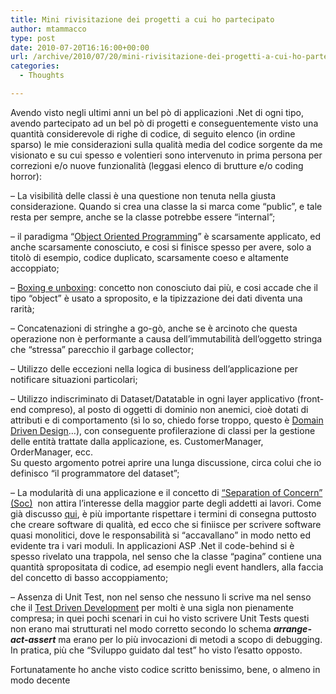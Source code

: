 ```yaml
---
title: Mini rivisitazione dei progetti a cui ho partecipato
author: mtammacco
type: post
date: 2010-07-20T16:16:00+00:00
url: /archive/2010/07/20/mini-rivisitazione-dei-progetti-a-cui-ho-partecipato.aspx
categories:
  - Thoughts

---
```

Avendo visto negli ultimi anni un bel pò di applicazioni .Net di ogni tipo, avendo partecipato ad un bel pò di progetti e conseguentemente visto una quantità considerevole di righe di codice, di seguito elenco (in ordine sparso) le mie considerazioni sulla qualità media del codice sorgente da me visionato e su cui spesso e volentieri sono intervenuto in prima persona per correzioni e/o nuove funzionalità (leggasi elenco di brutture e/o coding horror):

&#8211; La visibilità delle classi è una questione non tenuta nella giusta considerazione. Quando si crea una classe la si marca come &#8220;public&#8221;, e tale resta per sempre, anche se la classe potrebbe essere &#8220;internal&#8221;;

&#8211; il paradigma &#8220;[Object Oriented Programming][1]&#8221; è scarsamente applicato, ed anche scarsamente conosciuto, e cosi si finisce spesso per avere, solo a titolò di esempio, codice duplicato, scarsamente coeso e altamente accoppiato;

&#8211; [Boxing e unboxing][2]: concetto non conosciuto dai più, e cosi accade che il tipo &#8220;object&#8221; è usato a sproposito, e la tipizzazione dei dati diventa una rarità;

&#8211; Concatenazioni di stringhe a go-gò, anche se è arcinoto che questa operazione non è performante a causa dell&#8217;immutabilità dell&#8217;oggetto stringa che &#8220;stressa&#8221; parecchio il garbage collector;

&#8211; Utilizzo delle eccezioni nella logica di business dell&#8217;applicazione per notificare situazioni particolari;

&#8211; Utilizzo indiscriminato di Dataset/Datatable in ogni layer applicativo (front-end compreso), al posto di oggetti di dominio non anemici, cioè dotati di attributi e di comportamento (sì lo so, chiedo forse troppo, questo è [Domain Driven Design][3]&#8230;), con conseguente profilerazione di classi per la gestione delle entità trattate dalla applicazione, es. CustomerManager, OrderManager, ecc.  
Su questo argomento potrei aprire una lunga discussione, circa colui che io definisco &#8220;il programmatore del dataset&#8221;;

&#8211; La modularità di una applicazione e il concetto di [&#8220;Separation of Concern&#8221; (Soc)][4]  non attira l&#8217;interesse della maggior parte degli addetti ai lavori. Come già discusso [qui][5], è più importante rispettare i termini di consegna puttosto che creare software di qualità, ed ecco che si finiisce per scrivere software quasi monolitici, dove le responsabilità si &#8220;accavallano&#8221; in modo netto ed evidente tra i vari moduli. In applicazioni ASP .Net il code-behind si è spesso rivelato una trappola, nel senso che la classe &#8220;pagina&#8221; contiene una quantità spropositata di codice, ad esempio negli event handlers, alla faccia del concetto di basso accoppiamento;

&#8211; Assenza di Unit Test, non nel senso che nessuno li scrive ma nel senso che il [Test Driven Development][6] per molti è una sigla non pienamente compresa; in quei pochi scenari in cui ho visto scrivere Unit Tests questi non erano mai strutturati nel modo corretto secondo lo schema **_arrange-act-assert_** ma erano per lo più invocazioni di metodi a scopo di debugging. In pratica, più che &#8220;Sviluppo guidato dal test&#8221; ho visto l&#8217;esatto opposto.

Fortunatamente ho anche visto codice scritto benissimo, bene, o almeno in modo decente

 [1]: http://it.wikipedia.org/wiki/Programmazione_orientata_agli_oggetti
 [2]: http://msdn.microsoft.com/it-it/library/yz2be5wk(VS.80).aspx
 [3]: http://domaindrivendesign.org/resources/what_is_ddd
 [4]: http://en.wikipedia.org/wiki/Separation_of_concerns
 [5]: http://www.coding4art.com/archive/2010/07/09/settore-ingegneristico-o-artigianale.aspx
 [6]: http://www.agiledata.org/essays/tdd.html